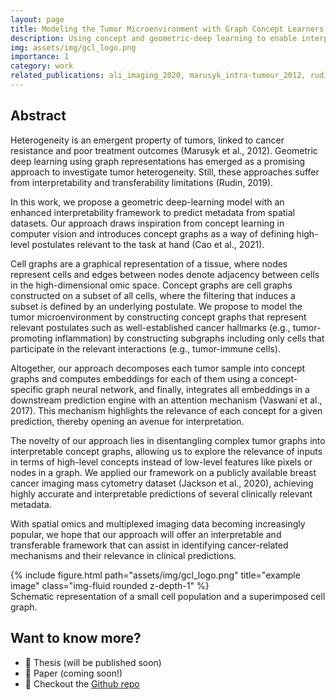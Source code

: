 ```yaml
---
layout: page
title: Modeling the Tumor Microenvironment with Graph Concept Learners
description: Using concept and geometric-deep learning to enable interpretable predictions of tumor tissue images.
img: assets/img/gcl_logo.png
importance: 1
category: work
related_publications: ali_imaging_2020, marusyk_intra-tumour_2012, rudin_stop_2019, vaswani_attention_2017, cao_concept_2021
---
```

## Abstract
Heterogeneity is an emergent property of tumors, linked to cancer resistance and poor treatment outcomes (Marusyk et al., 2012). Geometric deep learning using graph representations has emerged as a promising approach to investigate tumor heterogeneity. Still, these approaches suffer from interpretability and transferability limitations (Rudin, 2019). 

In this work, we propose a geometric deep-learning model with an enhanced interpretability framework to predict metadata from spatial datasets. Our approach draws inspiration from concept learning in computer vision and introduces concept graphs as a way of defining high-level postulates relevant to the task at hand (Cao et al., 2021). 

Cell graphs are a graphical representation of a tissue, where nodes represent cells and edges between nodes denote adjacency between cells in the high-dimensional omic space. Concept graphs are cell graphs constructed on a subset of all cells, where the filtering that induces a subset is defined by an underlying postulate. We propose to model the tumor microenvironment by constructing concept graphs that represent relevant postulates such as well-established cancer hallmarks (e.g., tumor-promoting inflammation) by constructing subgraphs including only cells that participate in the relevant interactions (e.g., tumor-immune cells). 

Altogether, our approach decomposes each tumor sample into concept graphs and computes embeddings for each of them using a concept-specific graph neural network, and finally, integrates all embeddings in a downstream prediction engine with an attention mechanism (Vaswani et al., 2017). This mechanism highlights the relevance of each concept for a given prediction, thereby opening an avenue for interpretation. 

The novelty of our approach lies in disentangling complex tumor graphs into interpretable concept graphs, allowing us to explore the relevance of inputs in terms of high-level concepts instead of low-level features like pixels or nodes in a graph. We applied our framework on a publicly available breast cancer imaging mass cytometry dataset (Jackson et al., 2020), achieving highly accurate and interpretable predictions of several clinically relevant metadata. 

With spatial omics and multiplexed imaging data becoming increasingly popular, we hope that our approach will offer an interpretable and transferable framework that can assist in identifying cancer-related mechanisms and their relevance in clinical predictions.

<div class="row">
    <div class="col-sm mt-3 mt-md-0">
        {% include figure.html path="assets/img/gcl_logo.png" title="example image" class="img-fluid rounded z-depth-1" %}
    </div>
</div>
<div class="caption">
    Schematic representation of a small cell population and a superimposed cell graph.
</div>

## Want to know more?
- 📖 Thesis (will be published soon)
- 📝 Paper (coming soon!)
- 🚀 Checkout the [Github repo](https://github.com/AI4SCR/graph-concept-learner)